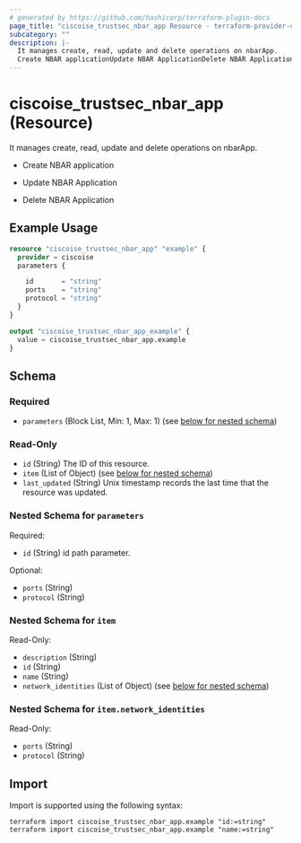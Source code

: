 ```yaml
---
# generated by https://github.com/hashicorp/terraform-plugin-docs
page_title: "ciscoise_trustsec_nbar_app Resource - terraform-provider-ciscoise"
subcategory: ""
description: |-
  It manages create, read, update and delete operations on nbarApp.
  Create NBAR applicationUpdate NBAR ApplicationDelete NBAR Application
---
```


# ciscoise_trustsec_nbar_app (Resource)

It manages create, read, update and delete operations on nbarApp.

- Create NBAR application

- Update NBAR Application

- Delete NBAR Application

## Example Usage

```terraform
resource "ciscoise_trustsec_nbar_app" "example" {
  provider = ciscoise
  parameters {

    id       = "string"
    ports    = "string"
    protocol = "string"
  }
}

output "ciscoise_trustsec_nbar_app_example" {
  value = ciscoise_trustsec_nbar_app.example
}
```

<!-- schema generated by tfplugindocs -->
## Schema

### Required

- `parameters` (Block List, Min: 1, Max: 1) (see [below for nested schema](#nestedblock--parameters))

### Read-Only

- `id` (String) The ID of this resource.
- `item` (List of Object) (see [below for nested schema](#nestedatt--item))
- `last_updated` (String) Unix timestamp records the last time that the resource was updated.

<a id="nestedblock--parameters"></a>
### Nested Schema for `parameters`

Required:

- `id` (String) id path parameter.

Optional:

- `ports` (String)
- `protocol` (String)


<a id="nestedatt--item"></a>
### Nested Schema for `item`

Read-Only:

- `description` (String)
- `id` (String)
- `name` (String)
- `network_identities` (List of Object) (see [below for nested schema](#nestedobjatt--item--network_identities))

<a id="nestedobjatt--item--network_identities"></a>
### Nested Schema for `item.network_identities`

Read-Only:

- `ports` (String)
- `protocol` (String)

## Import

Import is supported using the following syntax:

```shell
terraform import ciscoise_trustsec_nbar_app.example "id:=string"
terraform import ciscoise_trustsec_nbar_app.example "name:=string"
```
